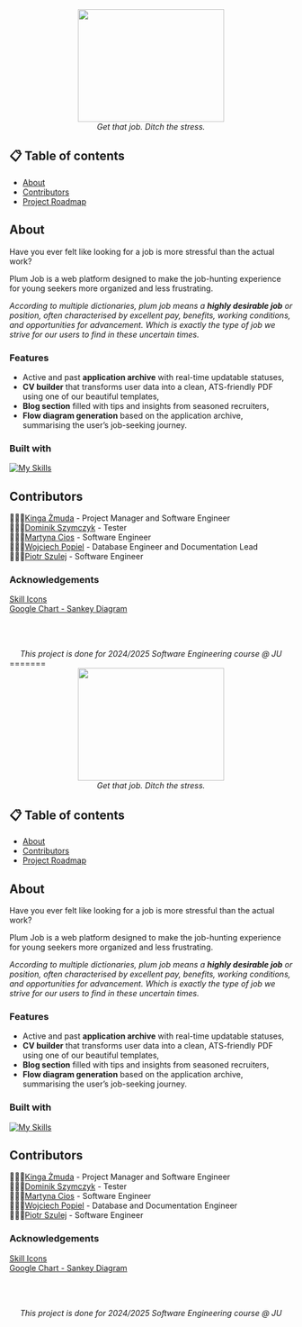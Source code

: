 <div align="center">
  <img src="https://github.com/user-attachments/assets/4adc9313-c87a-43c6-b590-8c3c67d20934" width="260" height="200" ><br>
  <i>Get that job. Ditch the stress.</i>
</div>

## 📋 Table of contents
+ [About](#about)
+ [Contributors](#contributors)
+ [Project Roadmap](https://github.com/PlumDevs/.github-private/blob/main/Roadmap.md)

## About
Have you ever felt like looking for a job is more stressful than the actual work?

Plum Job is a web platform designed to make the job-hunting experience for young seekers more organized and less frustrating. 

_According to multiple dictionaries, plum job means a __highly desirable job__ or position, often characterised by excellent pay, benefits, working conditions, and opportunities for advancement. Which is exactly the type of job we strive for our users to find in these uncertain times._

### Features 
+ Active and past __application archive__ with real-time updatable statuses, 
+ __CV builder__ that transforms user data into a clean, ATS-friendly PDF using one of our beautiful templates,
+ __Blog section__ filled with tips and insights from seasoned recruiters,
+ __Flow diagram generation__ based on the application archive, summarising the user’s job-seeking journey.

### Built with
[![My Skills](https://skillicons.dev/icons?i=java,spring,mysql,idea,figma,aws&theme=light)](https://skillicons.dev)

<!-- TODO:
## Demo
<Here there will be a link to a deployed demo of our platform>

## Getting started
<Here there will be instructions on installing and running our project locally, via clonning from repo>
### Prerequisites (mysql, java, maven, etc.)
### Instalation (cloning project, setting up database using our script, addind .env, etc)
``` git clone https://github.com/PlumDevs/PlumJob.git ```
-->

## Contributors
👩🏻‍💻[Kinga Żmuda](https://github.com/kingazm) - Project Manager and Software Engineer <br>
👨🏼‍💻[Dominik Szymczyk](https://github.com/tytusszymczyk) - Tester <br>
👩🏼‍💻[Martyna Cios](https://github.com/cssma) - Software Engineer <br>
👨🏻‍💻[Wojciech Popiel](https://github.com/PopielWojciech) - Database Engineer and Documentation Lead <br>
👨🏻‍💻[Piotr Szulej](https://github.com/PiterParker32) - Software Engineer

<!-- ## Contact -->

### Acknowledgements
[Skill Icons](https://github.com/tandpfun/skill-icons) <br>
[Google Chart - Sankey Diagram](https://developers.google.com/chart/interactive/docs/gallery/sankey?hl=pl)

<div align="center">
  <br>
  <img src="https://github.com/user-attachments/assets/1d1d6996-92f8-4662-bf9c-a4ab75241286" width="15" height="15"><br>
  <br>
  <i>This project is done for 2024/2025 Software Engineering course @ JU </i>
</div>
=======
<div align="center">
  <img src="https://github.com/user-attachments/assets/4adc9313-c87a-43c6-b590-8c3c67d20934" width="260" height="200" ><br>
  <i>Get that job. Ditch the stress.</i>
</div>

## 📋 Table of contents
+ [About](#about)
+ [Contributors](#contributors)
+ [Project Roadmap](https://github.com/PlumDevs/.github-private/blob/main/Roadmap.md)

## About
Have you ever felt like looking for a job is more stressful than the actual work?

Plum Job is a web platform designed to make the job-hunting experience for young seekers more organized and less frustrating. 

_According to multiple dictionaries, plum job means a __highly desirable job__ or position, often characterised by excellent pay, benefits, working conditions, and opportunities for advancement. Which is exactly the type of job we strive for our users to find in these uncertain times._

### Features 
+ Active and past __application archive__ with real-time updatable statuses, 
+ __CV builder__ that transforms user data into a clean, ATS-friendly PDF using one of our beautiful templates,
+ __Blog section__ filled with tips and insights from seasoned recruiters,
+ __Flow diagram generation__ based on the application archive, summarising the user’s job-seeking journey.

### Built with
[![My Skills](https://skillicons.dev/icons?i=java,spring,mysql,idea,figma,aws&theme=light)](https://skillicons.dev)

<!-- TODO:
## Demo
<Here there will be a link to a deployed demo of our platform>

## Getting started
<Here there will be instructions on installing and running our project locally, via clonning from repo>
### Prerequisites (mysql, java, maven, etc.)
### Instalation (cloning project, setting up database using our script, addind .env, etc)
``` git clone https://github.com/PlumDevs/PlumJob.git ```
-->

## Contributors
👩🏻‍💻[Kinga Żmuda](https://github.com/kingazm) - Project Manager and Software Engineer <br>
👨🏼‍💻[Dominik Szymczyk](https://github.com/tytusszymczyk) - Tester <br>
👩🏼‍💻[Martyna Cios](https://github.com/cssma) - Software Engineer <br>
👨🏻‍💻[Wojciech Popiel](https://github.com/PopielWojciech) - Database and Documentation Engineer <br>
👨🏻‍💻[Piotr Szulej](https://github.com/PiterParker32) - Software Engineer

<!-- ## Contact -->

### Acknowledgements
[Skill Icons](https://github.com/tandpfun/skill-icons) <br>
[Google Chart - Sankey Diagram](https://developers.google.com/chart/interactive/docs/gallery/sankey?hl=pl)

<div align="center">
  <br>
  <img src="https://github.com/user-attachments/assets/1d1d6996-92f8-4662-bf9c-a4ab75241286" width="15" height="15"><br>
  <br>
  <i>This project is done for 2024/2025 Software Engineering course @ JU </i>
</div>
